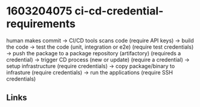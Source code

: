 # 1603204075 ci-cd-credential-requirements

human makes commit -> CI/CD tools scans code (require API keys) -> build the code -> test the code (unit, integration or e2e) (require test credentials)  -> push the package to a package repository (artifactory) (requireds a credential) -> trigger CD process (new or update) (require a credential) -> setup infrastructure (require credentials) -> copy package/binary to infrasture (require credentials) -> run the applications (require SSH credentials) 



## Links
